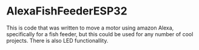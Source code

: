 # AlexaFishFeederESP32
This is code that was written to move a motor using amazon Alexa, specifically for a fish feeder, but this could be used for any number of cool projects.  There is also LED functionallity.
